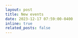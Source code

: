 ```yaml
---
layout: post
title: New events
date: 2023-12-17 07:59:00-0400
inline: true
related_posts: false
---
```

